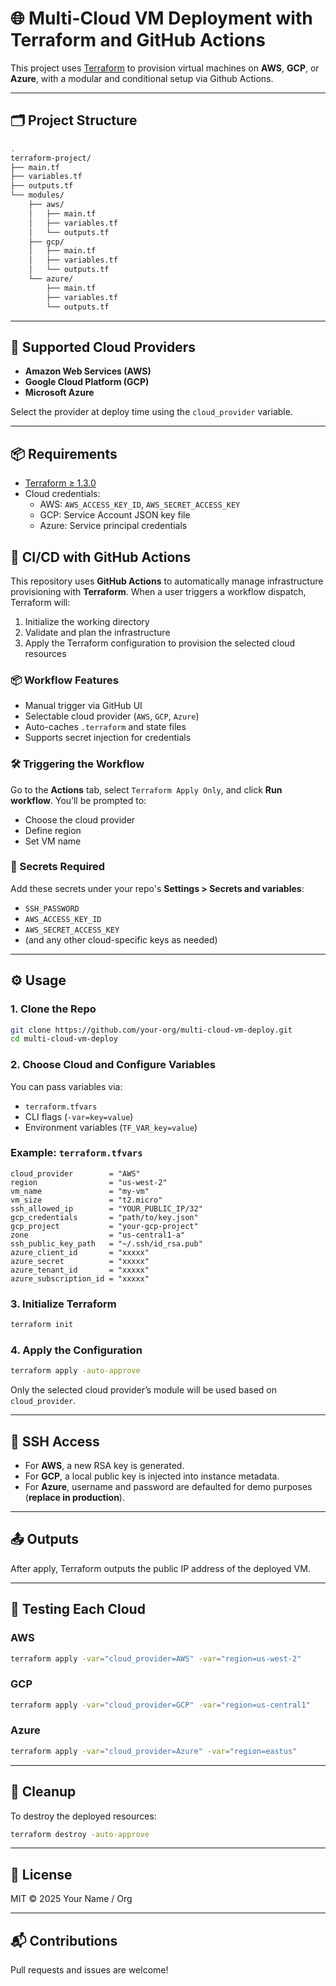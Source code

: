 # 🌐 Multi-Cloud VM Deployment with Terraform and GitHub Actions

This project uses [Terraform](https://www.terraform.io/) to provision virtual machines on **AWS**, **GCP**, or **Azure**, with a modular and conditional setup via Github Actions.

---

## 🗂️ Project Structure

```bash
.
terraform-project/
├── main.tf
├── variables.tf
├── outputs.tf
└── modules/
    ├── aws/
    │   ├── main.tf
    │   ├── variables.tf
    │   └── outputs.tf
    ├── gcp/
    │   ├── main.tf
    │   ├── variables.tf
    │   └── outputs.tf
    └── azure/
        ├── main.tf
        ├── variables.tf
        └── outputs.tf

```

---

## 🚀 Supported Cloud Providers

- **Amazon Web Services (AWS)**
- **Google Cloud Platform (GCP)**
- **Microsoft Azure**

Select the provider at deploy time using the `cloud_provider` variable.

---

## 📦 Requirements

- [Terraform ≥ 1.3.0](https://developer.hashicorp.com/terraform/downloads)
- Cloud credentials:
  - AWS: `AWS_ACCESS_KEY_ID`, `AWS_SECRET_ACCESS_KEY`
  - GCP: Service Account JSON key file
  - Azure: Service principal credentials

## 🚀 CI/CD with GitHub Actions

This repository uses **GitHub Actions** to automatically manage infrastructure provisioning with **Terraform**. When a user triggers a workflow dispatch, Terraform will:

1. Initialize the working directory
2. Validate and plan the infrastructure
3. Apply the Terraform configuration to provision the selected cloud resources

### 📦 Workflow Features

- Manual trigger via GitHub UI
- Selectable cloud provider (`AWS`, `GCP`, `Azure`)
- Auto-caches `.terraform` and state files
- Supports secret injection for credentials

### 🛠️ Triggering the Workflow

Go to the **Actions** tab, select `Terraform Apply Only`, and click **Run workflow**. You’ll be prompted to:

- Choose the cloud provider
- Define region
- Set VM name

### 🔐 Secrets Required

Add these secrets under your repo's **Settings > Secrets and variables**:
- `SSH_PASSWORD`
- `AWS_ACCESS_KEY_ID`
- `AWS_SECRET_ACCESS_KEY`
- (and any other cloud-specific keys as needed)


---

## ⚙️ Usage

### 1. Clone the Repo

```bash
git clone https://github.com/your-org/multi-cloud-vm-deploy.git
cd multi-cloud-vm-deploy
```

### 2. Choose Cloud and Configure Variables

You can pass variables via:

- `terraform.tfvars`
- CLI flags (`-var=key=value`)
- Environment variables (`TF_VAR_key=value`)

### Example: `terraform.tfvars`
```hcl
cloud_provider        = "AWS"
region                = "us-west-2"
vm_name               = "my-vm"
vm_size               = "t2.micro"
ssh_allowed_ip        = "YOUR_PUBLIC_IP/32"
gcp_credentials       = "path/to/key.json"
gcp_project           = "your-gcp-project"
zone                  = "us-central1-a"
ssh_public_key_path   = "~/.ssh/id_rsa.pub"
azure_client_id       = "xxxxx"
azure_secret          = "xxxxx"
azure_tenant_id       = "xxxxx"
azure_subscription_id = "xxxxx"
```

### 3. Initialize Terraform

```bash
terraform init
```

### 4. Apply the Configuration

```bash
terraform apply -auto-approve
```

Only the selected cloud provider’s module will be used based on `cloud_provider`.

---

## 🔐 SSH Access

- For **AWS**, a new RSA key is generated.
- For **GCP**, a local public key is injected into instance metadata.
- For **Azure**, username and password are defaulted for demo purposes (**replace in production**).

---

## 📤 Outputs

After apply, Terraform outputs the public IP address of the deployed VM.

---

## 🧪 Testing Each Cloud

### AWS
```bash
terraform apply -var="cloud_provider=AWS" -var="region=us-west-2"
```

### GCP
```bash
terraform apply -var="cloud_provider=GCP" -var="region=us-central1"
```

### Azure
```bash
terraform apply -var="cloud_provider=Azure" -var="region=eastus"
```

---

## 🧹 Cleanup

To destroy the deployed resources:

```bash
terraform destroy -auto-approve
```

---

## 📄 License

MIT © 2025 Your Name / Org

---

## 📬 Contributions

Pull requests and issues are welcome!
